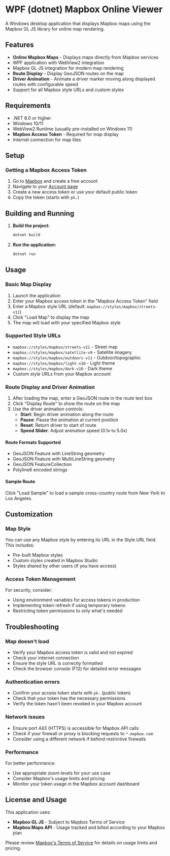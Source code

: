 
# WPF (dotnet) Mapbox Online Viewer

A Windows desktop application that displays Mapbox maps using the Mapbox GL JS library for online map rendering.

## Features

- **Online Mapbox Maps** - Displays maps directly from Mapbox services
- WPF application with WebView2 integration
- Mapbox GL JS integration for modern map rendering
- **Route Display** - Display GeoJSON routes on the map
- **Driver Animation** - Animate a driver marker moving along displayed routes with configurable speed
- Support for all Mapbox style URLs and custom styles

## Requirements

- .NET 8.0 or higher
- Windows 10/11
- WebView2 Runtime (usually pre-installed on Windows 11)
- **Mapbox Access Token** - Required for map display
- Internet connection for map tiles

## Setup

### Getting a Mapbox Access Token

1. Go to [Mapbox](https://www.mapbox.com/) and create a free account
2. Navigate to your [Account page](https://account.mapbox.com/)
3. Create a new access token or use your default public token
4. Copy the token (starts with `pk.`)

## Building and Running

1. **Build the project:**
   ```bash
   dotnet build
   ```

2. **Run the application:**
   ```bash
   dotnet run
   ```

## Usage

### Basic Map Display
1. Launch the application
2. Enter your Mapbox access token in the "Mapbox Access Token" field
3. Enter a Mapbox style URL (default: `mapbox://styles/mapbox/streets-v11`)
4. Click "Load Map" to display the map
5. The map will load with your specified Mapbox style

### Supported Style URLs
- `mapbox://styles/mapbox/streets-v11` - Street map
- `mapbox://styles/mapbox/satellite-v9` - Satellite imagery
- `mapbox://styles/mapbox/outdoors-v11` - Outdoor/topographic
- `mapbox://styles/mapbox/light-v10` - Light theme
- `mapbox://styles/mapbox/dark-v10` - Dark theme
- Custom style URLs from your Mapbox account

### Route Display and Driver Animation
1. After loading the map, enter a GeoJSON route in the route text box
2. Click "Display Route" to show the route on the map
3. Use the driver animation controls:
   - **Start**: Begin driver animation along the route
   - **Pause**: Pause the animation at current position
   - **Reset**: Return driver to start of route
   - **Speed Slider**: Adjust animation speed (0.1x to 5.0x)

#### Route Formats Supported
- GeoJSON Feature with LineString geometry
- GeoJSON Feature with MultiLineString geometry
- GeoJSON FeatureCollection
- Polyline6 encoded strings

#### Sample Route
Click "Load Sample" to load a sample cross-country route from New York to Los Angeles.

## Customization

### Map Style
You can use any Mapbox style by entering its URL in the Style URL field. This includes:
- Pre-built Mapbox styles
- Custom styles created in Mapbox Studio
- Styles shared by other users (if you have access)

### Access Token Management
For security, consider:
- Using environment variables for access tokens in production
- Implementing token refresh if using temporary tokens
- Restricting token permissions to only what's needed

## Troubleshooting

### Map doesn't load
- Verify your Mapbox access token is valid and not expired
- Check your internet connection
- Ensure the style URL is correctly formatted
- Check the browser console (F12) for detailed error messages

### Authentication errors
- Confirm your access token starts with `pk.` (public token)
- Check that your token has the necessary permissions
- Verify the token hasn't been revoked in your Mapbox account

### Network issues
- Ensure port 443 (HTTPS) is accessible for Mapbox API calls
- Check if your firewall or proxy is blocking requests to `*.mapbox.com`
- Consider using a different network if behind restrictive firewalls

### Performance
For better performance:
- Use appropriate zoom levels for your use case
- Consider Mapbox's usage limits and pricing
- Monitor your token usage in the Mapbox account dashboard

## License and Usage

This application uses:
- **Mapbox GL JS** - Subject to Mapbox Terms of Service
- **Mapbox Maps API** - Usage tracked and billed according to your Mapbox plan

Please review [Mapbox's Terms of Service](https://www.mapbox.com/legal/tos) for details on usage limits and pricing.
